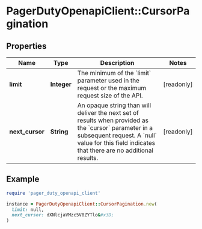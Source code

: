 # PagerDutyOpenapiClient::CursorPagination

## Properties

| Name | Type | Description | Notes |
| ---- | ---- | ----------- | ----- |
| **limit** | **Integer** | The minimum of the &#x60;limit&#x60; parameter used in the request or the maximum request size of the API. | [readonly] |
| **next_cursor** | **String** | An opaque string than will deliver the next set of results when provided as the &#x60;cursor&#x60; parameter in a subsequent request.  A &#x60;null&#x60; value for this field indicates that there are no additional results.  | [readonly] |

## Example

```ruby
require 'pager_duty_openapi_client'

instance = PagerDutyOpenapiClient::CursorPagination.new(
  limit: null,
  next_cursor: dXNlcjaVMzc5V0ZYTlo&#x3D;
)
```

